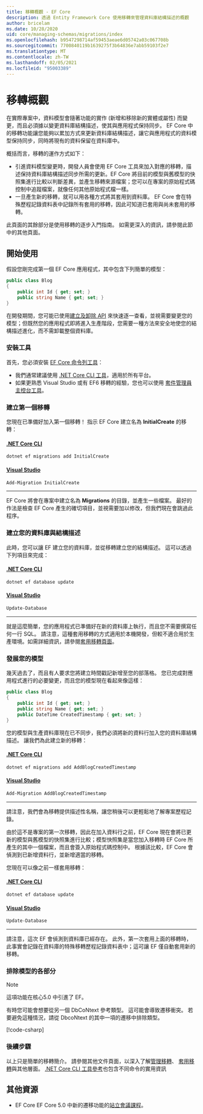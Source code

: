 ```yaml
---
title: 移轉概觀 - EF Core
description: 透過 Entity Framework Core 使用移轉來管理資料庫結構描述的概觀
author: bricelam
ms.date: 10/28/2020
uid: core/managing-schemas/migrations/index
ms.openlocfilehash: b9547298714af59453aeae6d05742a03c067708b
ms.sourcegitcommit: 7700840119b1639275f3b64836e7abb59103f2e7
ms.translationtype: MT
ms.contentlocale: zh-TW
ms.lasthandoff: 02/05/2021
ms.locfileid: "95003389"
---
```

# <a name="migrations-overview"></a>移轉概觀

在實際專案中，資料模型會隨著功能的實作 (新增和移除新的實體或屬性) 而變更，而且必須據以變更資料庫結構描述，使其與應用程式保持同步。 EF Core 中的移轉功能讓您能夠以累加方式來更新資料庫結構描述，讓它與應用程式的資料模型保持同步，同時將現有的資料保留在資料庫中。

概括而言，移轉的運作方式如下：

* 引進資料模型變更時，開發人員會使用 EF Core 工具來加入對應的移轉，描述保持資料庫結構描述同步所需的更新。EF Core 將目前的模型與舊模型的快照集進行比較以判斷差異，並產生移轉來源檔案；您可以在專案的原始程式碼控制中追蹤檔案，就像任何其他原始程式檔一樣。
* 一旦產生新的移轉，就可以用各種方式將其套用到資料庫。 EF Core 會在特殊歷程記錄資料表中記錄所有套用的移轉，因此可知道已套用與尚未套用的移轉。

此頁面的其餘部分是使用移轉的逐步入門指南。 如需更深入的資訊，請參閱此節中的其他頁面。

## <a name="getting-started"></a>開始使用

假設您剛完成第一個 EF Core 應用程式，其中包含下列簡單的模型：

```csharp
public class Blog
{
    public int Id { get; set; }
    public string Name { get; set; }
}
```

在開發期間，您可能已使用[建立及卸除 API](xref:core/managing-schemas/ensure-created) 來快速逐一查看，並視需要變更您的模型；但既然您的應用程式即將進入生產階段，您需要一種方法來安全地使您的結構描述進化，而不需卸載整個資料庫。

### <a name="install-the-tools"></a>安裝工具

首先，您必須安裝 [EF Core 命令列工具](xref:core/cli/index)：

* 我們通常建議使用 [.NET Core CLI 工具](xref:core/cli/dotnet)，適用於所有平台。
* 如果更熟悉 Visual Studio 或有 EF6 移轉的經驗，您也可以使用 [套件管理員主控台工具](xref:core/cli/powershell)。

### <a name="create-your-first-migration"></a>建立第一個移轉

您現在已準備好加入第一個移轉！ 指示 EF Core 建立名為 **InitialCreate** 的移轉：

#### <a name="net-core-cli"></a>[.NET Core CLI](#tab/dotnet-core-cli)

```dotnetcli
dotnet ef migrations add InitialCreate
```

#### <a name="visual-studio"></a>[Visual Studio](#tab/vs)

```powershell
Add-Migration InitialCreate
```

***

EF Core 將會在專案中建立名為 **Migrations** 的目錄，並產生一些檔案。 最好的作法是檢查 EF Core 產生的確切項目，並視需要加以修改，但我們現在會跳過此程序。

### <a name="create-your-database-and-schema"></a>建立您的資料庫與結構描述

此時，您可以讓 EF 建立您的資料庫，並從移轉建立您的結構描述。 這可以透過下列項目來完成：

#### <a name="net-core-cli"></a>[.NET Core CLI](#tab/dotnet-core-cli)

```dotnetcli
dotnet ef database update
```

#### <a name="visual-studio"></a>[Visual Studio](#tab/vs)

```powershell
Update-Database
```

***

就是這麼簡單，您的應用程式已準備好在新的資料庫上執行，而且您不需要撰寫任何一行 SQL。 請注意，這種套用移轉的方式適用於本機開發，但較不適合用於生產環境。如需詳細資訊，請參閱[套用移轉頁面](xref:core/managing-schemas/migrations/applying)。

### <a name="evolving-your-model"></a>發展您的模型

幾天過去了，而且有人要求您將建立時間戳記新增至您的部落格。 您已完成對應用程式進行的必要變更，而且您的模型現在看起來像這樣：

```csharp
public class Blog
{
    public int Id { get; set; }
    public string Name { get; set; }
    public DateTime CreatedTimestamp { get; set; }
}
```

您的模型與生產資料庫現在已不同步，我們必須將新的資料行加入您的資料庫結構描述。 讓我們為此建立新的移轉：

#### <a name="net-core-cli"></a>[.NET Core CLI](#tab/dotnet-core-cli)

```dotnetcli
dotnet ef migrations add AddBlogCreatedTimestamp
```

#### <a name="visual-studio"></a>[Visual Studio](#tab/vs)

```powershell
Add-Migration AddBlogCreatedTimestamp
```

***

請注意，我們會為移轉提供描述性名稱，讓您稍後可以更輕鬆地了解專案歷程記錄。

由於這不是專案的第一次移轉，因此在加入資料行之前，EF Core 現在會將已更新的模型與舊模型的快照集進行比較；模型快照集是當您加入移轉時 EF Core 所產生的其中一個檔案，而且會簽入原始程式碼控制中。 根據該比較，EF Core 會偵測到已新增資料行，並新增適當的移轉。

您現在可以像之前一樣套用移轉：

<!--markdownlint-disable MD024-->

#### <a name="net-core-cli"></a>[.NET Core CLI](#tab/dotnet-core-cli)

```dotnetcli
dotnet ef database update
```

#### <a name="visual-studio"></a>[Visual Studio](#tab/vs)

```powershell
Update-Database
```

<!--markdownlint-enable MD024-->

***

請注意，這次 EF 會偵測到資料庫已經存在。 此外，第一次套用上面的移轉時，此事實會記錄在資料庫的特殊移轉歷程記錄資料表中；這可讓 EF 僅自動套用新的移轉。

### <a name="excluding-parts-of-your-model"></a>排除模型的各部分

> [!NOTE]
> 這項功能在核心5.0 中引進了 EF。

有時您可能會想要從另一個 DbCoNtext 參考類型。 這可能會導致遷移衝突。 若要避免這種情況，請從 DbcoNtext 的其中一項的遷移中排除類型。

[!code-csharp[](../../../../samples/core/Modeling/FluentAPI/TableExcludeFromMigrations.cs#TableExcludeFromMigrations)]

### <a name="next-steps"></a>後續步驟

以上只是簡單的移轉簡介。 請參閱其他文件頁面，以深入了解[管理移轉](xref:core/managing-schemas/migrations/managing)、 [套用移轉](xref:core/managing-schemas/migrations/applying)與其他層面。 [.NET Core CLI 工具參考](xref:core/cli/index)也包含不同命令的實用資訊

## <a name="additional-resources"></a>其他資源

* EF Core EF Core 5.0 中新的遷移功能的[站立會議課程](https://www.youtube.com/watch?v=mSsGERmrhnE&list=PLdo4fOcmZ0oX-DBuRG4u58ZTAJgBAeQ-t&index=20)。
